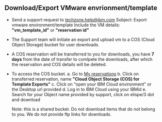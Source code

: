 ## Download/Export VMware envrionment/template

- Send a support request to techzone.help@ibm.com
   Subject: Export vmware environment/template
   Include the VM details: **"vm_template_id"** or **"reservation id"**
   
 - The Support team will initiate an export and upload vm to a COS (Cloud Object Storage) bucket for user downloads.
 - A COS reservation will be transferred to you for downloads, you have **7 days** from the date of transfer to comlpete the downloads, after which the reservation and COS details will be deleted.
 - To access the COS bucket.
   a. Go to [My reservations](https://techzone.ibm.com/my/reservations)
   b. Click on transferred reservation, name **"Cloud Object Storage (COS) for Template Exports"** 
   c. Click on "open your IBM Cloud environment" or the Desktop url provided
   d. Log in to IBM Cloud using your IBMid
   e. Search for your Object name provided by support, click on elispe/3 dot and download
    
    Note: this is a shared bucket. Do not download items that do not belong to you. We do not provide ftp links for downloads.
